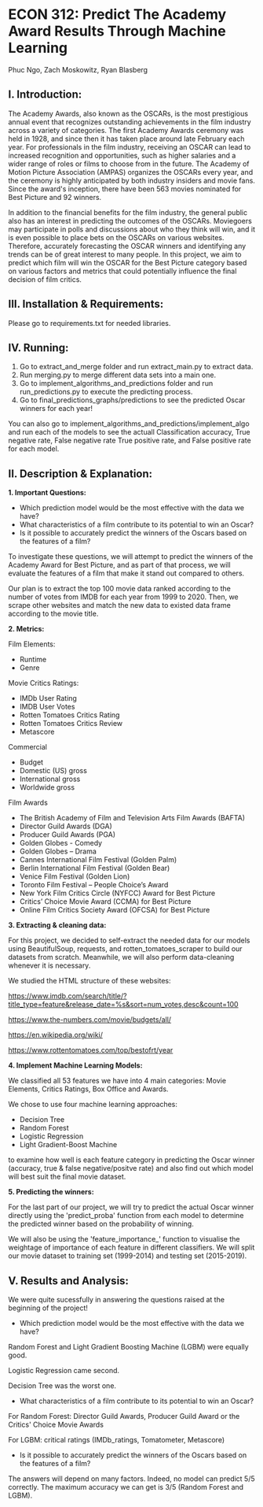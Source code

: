 # **ECON 312: Predict The Academy Award Results Through Machine Learning**

Phuc Ngo, Zach Moskowitz, Ryan Blasberg


## **I. Introduction:**
The Academy Awards, also known as the OSCARs, is the most prestigious annual event that recognizes outstanding achievements in the film industry across a variety of categories. The first Academy Awards ceremony was held in 1928, and since then it has taken place around late February each year. For professionals in the film industry, receiving an OSCAR can lead to increased recognition and opportunities, such as higher salaries and a wider range of roles or films to choose from in the future. The Academy of Motion Picture Association (AMPAS) organizes the OSCARs every year, and the ceremony is highly anticipated by both industry insiders and movie fans. Since the award's inception, there have been 563 movies nominated for Best Picture and 92 winners.

In addition to the financial benefits for the film industry, the general public also has an interest in predicting the outcomes of the OSCARs. Moviegoers may participate in polls and discussions about who they think will win, and it is even possible to place bets on the OSCARs on various websites. Therefore, accurately forecasting the OSCAR winners and identifying any trends can be of great interest to many people. In this project, we aim to predict which film will win the OSCAR for the Best Picture category based on various factors and metrics that could potentially influence the final decision of film critics.

## III. Installation & Requirements:

Please go to requirements.txt for needed libraries.

## IV. Running:

1. Go to extract_and_merge folder and run extract_main.py to extract data.
2. Run merging.py to merge different data sets into a main one.
3. Go to implement_algorithms_and_predictions folder and run run_predictions.py to execute the predicting process.
4. Go to final_predictions_graphs/predictions to see the predicted Oscar winners for each year!

You can also go to implement_algorithms_and_predictions/implement_algo and run each of the models to see the actuall Classification accuracy, True negative rate, False negative rate True positive rate, and False positive rate for each model.

## **II. Description & Explanation:**

**1. Important Questions:**

- Which prediction model would be the most effective with the data we have?
- What characteristics of a film contribute to its potential to win an Oscar?
- Is it possible to accurately predict the winners of the Oscars based on the features of a film?

To investigate these questions, we will attempt to predict the winners of the Academy Award for Best Picture, and as part of that process, we will evaluate the features of a film that make it stand out compared to others.

Our plan is to extract the top 100 movie data ranked according to the number of votes from IMDB for each year from 1999 to 2020. Then, we scrape other websites and match the new data to existed data frame according to the movie title.

**2. Metrics:**

Film Elements:
- Runtime
- Genre

Movie Critics Ratings:
- IMDb User Rating
- IMDB User Votes
- Rotten Tomatoes Critics Rating
- Rotten Tomatoes Critics Review
- Metascore

Commercial
- Budget
- Domestic (US) gross
- International gross
- Worldwide gross

Film Awards
- The British Academy of Film and Television Arts Film Awards (BAFTA)  
- Director Guild Awards (DGA)  
- Producer Guild Awards (PGA)  
- Golden Globes - Comedy  
- Golden Globes – Drama 
- Cannes International Film Festival (Golden Palm)  
- Berlin International Film Festival (Golden Bear)  
- Venice Film Festival (Golden Lion)  
- Toronto Film Festival – People Choice’s Award  
- New York Film Critics Circle (NYFCC) Award for Best Picture  
- Critics’ Choice Movie Award (CCMA) for Best Picture  
- Online Film Critics Society Award (OFCSA) for Best Picture  

**3. Extracting & cleaning data:**

For this project, we decided to self-extract the needed data for our models using BeautifulSoup, requests, and rotten_tomatoes_scraper to build our datasets from scratch. Meanwhile, we will also perform data-cleaning whenever it is necessary.

We studied the HTML structure of these websites:

https://www.imdb.com/search/title/?title_type=feature&release_date=%s&sort=num_votes,desc&count=100

https://www.the-numbers.com/movie/budgets/all/

https://en.wikipedia.org/wiki/


https://www.rottentomatoes.com/top/bestofrt/year

**4. Implement Machine Learning Models:**

We classified all 53 features we have into 4 main categories:
Movie Elements, Critics Ratings, Box Office and Awards.

We chose to use four machine learning approaches:
- Decision Tree
- Random Forest
- Logistic Regression
- Light Gradient-Boost Machine

to examine how well is each feature category in predicting the Oscar winner (accuracy, true & false negative/positve rate) and also find out which model will best suit the final movie dataset.

**5. Predicting the winners:**

For the last part of our project, we will try to predict the actual Oscar winner directly using the 'predict_proba' function from each model to determine the predicted winner based on the probability of winning. 

We will also be using the 'feature_importance_' function to visualise the weightage of importance of each feature in different classifiers. We will split our movie dataset to training set (1999-2014) and testing set (2015-2019).


## V. Results and Analysis:

We were quite sucessfully in answering the questions raised at the beginning of the project!

- Which prediction model would be the most effective with the data we have?

Random Forest and Light Gradient Boosting Machine (LGBM) were equally good.

Logistic Regression came second.

Decision Tree was the worst one.

- What characteristics of a film contribute to its potential to win an Oscar?

For Random Forest: Director Guild Awards, Producer Guild Award or the Critics' Choice Movie Awards

For LGBM: critical ratings (IMDb_ratings, Tomatometer, Metascore)

- Is it possible to accurately predict the winners of the Oscars based on the features of a film?

The answers will depend on many factors. Indeed, no model can predict 5/5 correctly. The maximum accuracy we can get is 3/5 (Random Forest and LGBM).

